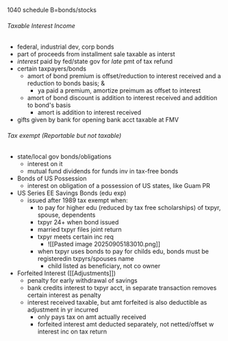 1040 schedule B=bonds/stocks
###### Taxable Interest Income
- federal, industrial dev, corp bonds
- part of proceeds from installment sale taxable as interst
- *interest* paid by fed/state gov for *late* pmt of tax refund 
- certain taxpayers/bonds
	- amort of bond premium is offset/reduction to interest received and a reduction to bonds basis; &
		- ya paid a premium, amortize preimum as offset to interest
	- amort of bond discount is addition to interest received and addition to bond's basis
		- amort is addition to interest received 
- gifts given by bank for opening bank acct taxable at FMV

###### Tax exempt (Reportable but not taxable)
- state/local gov bonds/obligations
	- interest on it
	- mutual fund dividends for funds inv in tax-free bonds
- Bonds of US Possession
	- interest on obligation of a possession of US states, like Guam PR
- US Series EE Savings Bonds (edu exp)
	- issued after 1989 tax exempt when:
		- to pay for higher edu (reduced by tax free scholarships) of txpyr, spouse, dependents
		- txpyr 24+ when bond issued
		- married txpyr files joint return
		- txpyr meets certain inc req
			- ![[Pasted image 20250905183010.png]]
		- when txpyr uses bonds to pay for childs edu, bonds must be registeredin txpyrs/spouses name
			- child listed as beneficiary, not co owner
- Forfeited Interest ([[Adjustments]])
	- penalty for early withdrawal of savings
	- bank credits interest to txpyr acct, in separate transaction removes certain interest as penalty 
	- interest received taxable, but amt forfeited is also deductible as adjustment in yr incurred
		- only pays tax on amt actually received
		- forfeited interest amt deducted separately, not netted/offset w interest inc on tax return